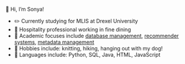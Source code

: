 👋 Hi, I’m Sonya!
- ✏️ Currently studying for MLIS at Drexel University
- 🍜 Hospitality professional working in fine dining
- 🍒 Academic focuses include [database management](https://github.com/topics/sql), [recommender systems](https://github.com/topics/recommender-systems), [metadata management](https://github.com/topics/metadata-management)
- 🌸 Hobbies include: knitting, hiking, hanging out with my dog! 
- 🔆 Languages include: Python, SQL, Java, HTML, JavaScript

<!---
morudson000/morudson000 is a ✨ special ✨ repository because its `README.md` (this file) appears on your GitHub profile.
You can click the Preview link to take a look at your changes.
--->
